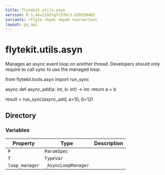 ```yaml
---
title: flytekit.utils.asyn
version: 0.1.dev2192+g7c539c3.d20250403
variants: +flyte +byoc +byok +serverless
layout: py_api
---
```


# flytekit.utils.asyn

Manages an async event loop on another thread. Developers should only require to call
sync to use the managed loop:

from flytekit.tools.asyn import run_sync

async def async_add(a: int, b: int) -> int:
    return a + b

result = run_sync(async_add, a=10, b=12)

## Directory

### Variables

| Property | Type | Description |
|-|-|-|
| `P` | `ParamSpec` |  |
| `T` | `TypeVar` |  |
| `loop_manager` | `_AsyncLoopManager` |  |

